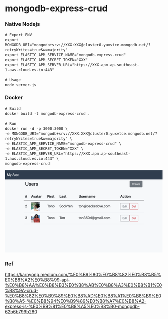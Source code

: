 # mongodb-express-crud

### Native Nodejs
```
# Export ENV
export MONGODB_URI="mongodb+srv://XXX:XXX@cluster0.yuxvtce.mongodb.net/?retryWrites=true&w=majority"
export ELASTIC_APM_SERVICE_NAME="mongodb-express-crud" 
export ELASTIC_APM_SECRET_TOKEN="XXX" 
export ELASTIC_APM_SERVER_URL="https://XXX.apm.ap-southeast-1.aws.cloud.es.io:443" 

# Usage
node server.js
```

### Docker
```
# Build
docker build -t mongodb-express-crud .

# Run
docker run -d -p 3000:3000 \
-e MONGODB_URI="mongodb+srv://XXX:XXX@cluster0.yuxvtce.mongodb.net/?retryWrites=true&w=majority" \
-e ELASTIC_APM_SERVICE_NAME="mongodb-express-crud" \
-e ELASTIC_APM_SECRET_TOKEN="XXX" \
-e ELASTIC_APM_SERVER_URL="https://XXX.apm.ap-southeast-1.aws.cloud.es.io:443" \
mongodb-express-crud

```

![mongodb-express-crud](images/mongodb-express-crud.png)

### Ref
https://karnyong.medium.com/%E0%B9%80%E0%B8%82%E0%B8%B5%E0%B8%A2%E0%B8%99-api-%E0%B8%AA%E0%B8%B3%E0%B8%AB%E0%B8%A3%E0%B8%B1%E0%B8%9A-crud-%E0%B8%82%E0%B9%89%E0%B8%AD%E0%B8%A1%E0%B8%B9%E0%B8%A5-%E0%B8%94%E0%B9%89%E0%B8%A7%E0%B8%A2-express-js-%E0%B9%81%E0%B8%A5%E0%B8%B0-mongodb-62b6b799b280
